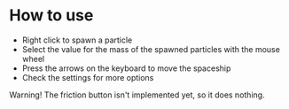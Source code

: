 # How to use
- Right click to spawn a particle
- Select the value for the mass of the spawned particles with the mouse wheel
- Press the arrows on the keyboard to move the spaceship
- Check the settings for more options

Warning! The friction button isn't implemented yet, so it does nothing.
